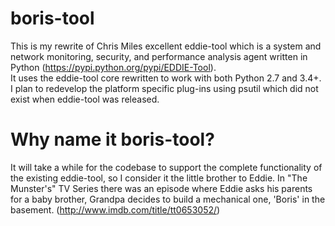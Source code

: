 # boris-tool
This is my rewrite of Chris Miles excellent eddie-tool which is a system and network monitoring, security, and 
performance analysis agent written in Python (https://pypi.python.org/pypi/EDDIE-Tool).  
It uses the eddie-tool core rewritten to work with both Python 2.7 and 3.4+. 
I plan to redevelop the platform specific plug-ins using psutil which did not exist when eddie-tool was released.

# Why name it boris-tool?
It will take a while for the codebase to support the complete functionality of the existing eddie-tool, 
so I consider it the little brother to Eddie. In "The Munster's" TV Series there was an episode where
Eddie asks his parents for a baby brother, Grandpa decides to build a mechanical one, 'Boris' in the basement. (http://www.imdb.com/title/tt0653052/)
